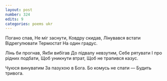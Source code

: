 ```yaml
---
layout: post
number: 324
edits: 9
categories: poems ukr
---
```


Погано спав,
Не міг заснути,
Ковдру скидав,
Лінувався встати
Відрегулювати
Термостат 
На один градус.

Лінь би прогнав,
Якби вибігав
До підвалу невзутим,
Себе рятувати 
І про рідних подбати,
Щоб уникнути втрат,
Щоб не трапився казус. 

Чуюся винуватим
За пазухою в Бога.
Бо комусь не спати —
Будить тривога.
